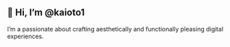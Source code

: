 <h2>👋 Hi, I’m @kaioto1 </h2>
<p>I’m a passionate about crafting aesthetically and functionally pleasing digital experiences.</p>

<!---
kaioto1/kaioto1 is a ✨ special ✨ repository because its `README.md` (this file) appears on your GitHub profile.
You can click the Preview link to take a look at your changes.
--->
